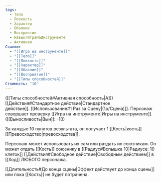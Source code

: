 ```yaml
---
tags:
  - Тело
  - Ловкость
  - Характер
  - Обаяние
  - Восприятие
  - Навык/ИграНаИнструменте
  - Активная
Ссылки:
  - "[[Игра на инструменте]]"
  - "[[Тело]]"
  - "[[Ловкость]]"
  - "[[Характер]]"
  - "[[Обаяние]]"
  - "[[Восприятие]]"
  - "[[Типы способностей]]"
Стоимость: "10"
---
```

([[Типы способностей#Активная способность|А]]) [[Действия#Стандартное действие|Стандартное действие]]. [[Использование#1 Раз за Сцену|(1р/Сцена)]]. Персонаж совершает проверку [[Игра на инструменте|Игры на инструменте]]. ([[Выносливость|Вын]]: -10)

За каждые 10 пунктов результата, он получает 1 [[Кость|кость]] [[Превосходство|превосходства]]. 

Персонаж может использовать их сам или раздать их союзникам. Он может отдать [[Кость]] союзнику в [[Радиус#Вспышка 10|Радиусе: 10 клеток]] [[Действия#Свободное действие|Свободным действием]] в [[Ход]] ЛЮБОГО персонажа. 

[[Длительность#До конца сцены|Эффект действует до конца сцены]] или пока [[Кость]] не будет потрачена.

